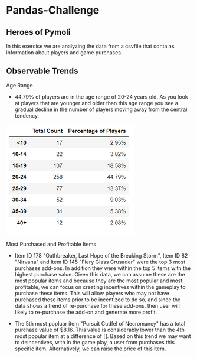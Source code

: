 # Pandas-Challenge

## Heroes of Pymoli 

In this exercise we are analyzing the data from a csvfile that contains information about players and game purchases.

## Observable Trends

Age Range

* 44.79% of players are in the age range of 20-24 years old. As you look at players that are younger and older than this age range you see a gradual decline in the number of players moving away from the central tendency.

![Age Range](images/image1.png)

Most Purchased and Profitable Items

* Item ID 178 "Oathbreaker, Last Hope of the Breaking Storm", Item ID 82 "Nirvana" and Item ID 145 "Fiery Glass Crusader" were the top 3 most purchases add-ons. In addition they were within the top 5 items with the highest purchase value. Given this data, we can assume these are the most popular items and 
because they are the most popular and most profitable, we can focus on creating incentives within the gameplay to purchase these items. This will allow players who may not have purchased these items prior to be incentized to do so, and since the data shows a trend of re-purchase for these add-ons, then user
will likely to re-purchase the add-on and generate more profit. 

* The 5th most popluar item "Pursuit Cudfel of Necromancy" has a total purchase value of $8.16. This value is considerably lower than the 4th most popular item at a difference of []. 
Based on this trend we may want to deincentives, with in the game play, a user from purchases this specific item. Alternatively, we can raise the price of this item. 





